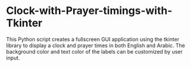 # Clock-with-Prayer-timings-with-Tkinter
This Python script creates a fullscreen GUI application using the tkinter library to display a clock and prayer times in both English and Arabic. The background color and text color of the labels can be customized by user input.

